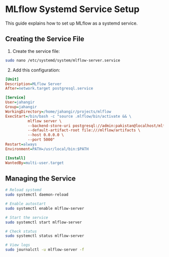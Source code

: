 # MLflow Systemd Service Setup

This guide explains how to set up MLflow as a systemd service.

## Creating the Service File

1. Create the service file:
```bash
sudo nano /etc/systemd/system/mlflow-server.service
```

2. Add this configuration:
```ini
[Unit]
Description=MLflow Server
After=network.target postgresql.service

[Service]
User=jahangir
Group=jahangir
WorkingDirectory=/home/jahangir/projects/mlflow
ExecStart=/bin/bash -c "source .mlflow/bin/activate && \
          mlflow server \
          --backend-store-uri postgresql://admin:pakistan@localhost/mlflowdb \
          --default-artifact-root file:///mlflow/artifacts \
          --host 0.0.0.0 \
          --port 5000"
Restart=always
Environment=PATH=/usr/local/bin:$PATH

[Install]
WantedBy=multi-user.target
```

## Managing the Service

```bash
# Reload systemd
sudo systemctl daemon-reload

# Enable autostart
sudo systemctl enable mlflow-server

# Start the service
sudo systemctl start mlflow-server

# Check status
sudo systemctl status mlflow-server

# View logs
sudo journalctl -u mlflow-server -f
```
